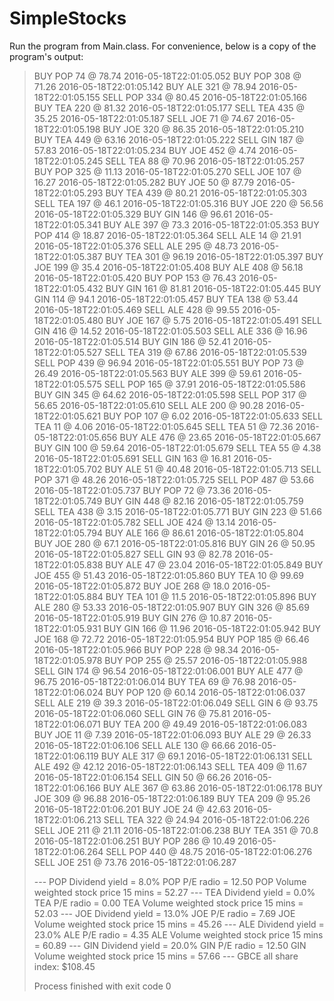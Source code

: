 # SimpleStocks

Run the program from Main.class.
For convenience, below is a copy of the program's output:

> BUY POP 74 @ 78.74 2016-05-18T22:01:05.052 BUY POP 308 @ 71.26
> 2016-05-18T22:01:05.142 BUY ALE 321 @ 78.94 2016-05-18T22:01:05.155
> SELL POP 334 @ 80.45 2016-05-18T22:01:05.166 BUY TEA 220 @ 81.32
> 2016-05-18T22:01:05.177 SELL TEA 435 @ 35.25 2016-05-18T22:01:05.187
> SELL JOE 71 @ 74.67 2016-05-18T22:01:05.198 BUY JOE 320 @ 86.35
> 2016-05-18T22:01:05.210 BUY TEA 449 @ 63.16 2016-05-18T22:01:05.222
> SELL GIN 187 @ 57.83 2016-05-18T22:01:05.234 BUY JOE 452 @ 4.74
> 2016-05-18T22:01:05.245 SELL TEA 88 @ 70.96 2016-05-18T22:01:05.257
> BUY POP 325 @ 11.13 2016-05-18T22:01:05.270 SELL JOE 107 @ 16.27
> 2016-05-18T22:01:05.282 BUY JOE 50 @ 87.79 2016-05-18T22:01:05.293 BUY
> TEA 439 @ 80.21 2016-05-18T22:01:05.303 SELL TEA 197 @ 46.1
> 2016-05-18T22:01:05.316 BUY JOE 220 @ 56.56 2016-05-18T22:01:05.329
> BUY GIN 146 @ 96.61 2016-05-18T22:01:05.341 BUY ALE 397 @ 73.3
> 2016-05-18T22:01:05.353 BUY POP 414 @ 18.87 2016-05-18T22:01:05.364
> SELL ALE 14 @ 21.91 2016-05-18T22:01:05.376 SELL ALE 295 @ 48.73
> 2016-05-18T22:01:05.387 BUY TEA 301 @ 96.19 2016-05-18T22:01:05.397
> BUY JOE 199 @ 35.4 2016-05-18T22:01:05.408 BUY ALE 408 @ 56.18
> 2016-05-18T22:01:05.420 BUY POP 153 @ 76.43 2016-05-18T22:01:05.432
> BUY GIN 161 @ 81.81 2016-05-18T22:01:05.445 BUY GIN 114 @ 94.1
> 2016-05-18T22:01:05.457 BUY TEA 138 @ 53.44 2016-05-18T22:01:05.469
> SELL ALE 428 @ 99.55 2016-05-18T22:01:05.480 BUY JOE 167 @ 5.75
> 2016-05-18T22:01:05.491 SELL GIN 416 @ 14.52 2016-05-18T22:01:05.503
> SELL ALE 336 @ 16.96 2016-05-18T22:01:05.514 BUY GIN 186 @ 52.41
> 2016-05-18T22:01:05.527 SELL TEA 319 @ 67.86 2016-05-18T22:01:05.539
> SELL POP 439 @ 96.94 2016-05-18T22:01:05.551 BUY POP 73 @ 26.49
> 2016-05-18T22:01:05.563 BUY ALE 399 @ 59.61 2016-05-18T22:01:05.575
> SELL POP 165 @ 37.91 2016-05-18T22:01:05.586 BUY GIN 345 @ 64.62
> 2016-05-18T22:01:05.598 SELL POP 317 @ 56.65 2016-05-18T22:01:05.610
> SELL ALE 200 @ 90.28 2016-05-18T22:01:05.621 BUY POP 107 @ 6.02
> 2016-05-18T22:01:05.633 SELL TEA 11 @ 4.06 2016-05-18T22:01:05.645
> SELL TEA 51 @ 72.36 2016-05-18T22:01:05.656 BUY ALE 476 @ 23.65
> 2016-05-18T22:01:05.667 BUY GIN 100 @ 59.64 2016-05-18T22:01:05.679
> SELL TEA 55 @ 4.38 2016-05-18T22:01:05.691 SELL GIN 163 @ 16.81
> 2016-05-18T22:01:05.702 BUY ALE 51 @ 40.48 2016-05-18T22:01:05.713
> SELL POP 371 @ 48.26 2016-05-18T22:01:05.725 SELL POP 487 @ 53.66
> 2016-05-18T22:01:05.737 BUY POP 72 @ 73.36 2016-05-18T22:01:05.749 BUY
> GIN 448 @ 82.16 2016-05-18T22:01:05.759 SELL TEA 438 @ 3.15
> 2016-05-18T22:01:05.771 BUY GIN 223 @ 51.66 2016-05-18T22:01:05.782
> SELL JOE 424 @ 13.14 2016-05-18T22:01:05.794 BUY ALE 166 @ 86.61
> 2016-05-18T22:01:05.804 BUY JOE 280 @ 67.1 2016-05-18T22:01:05.816 BUY
> GIN 26 @ 50.95 2016-05-18T22:01:05.827 SELL GIN 93 @ 82.78
> 2016-05-18T22:01:05.838 BUY ALE 47 @ 23.04 2016-05-18T22:01:05.849 BUY
> JOE 455 @ 51.43 2016-05-18T22:01:05.860 BUY TEA 10 @ 99.69
> 2016-05-18T22:01:05.872 BUY JOE 268 @ 18.0 2016-05-18T22:01:05.884 BUY
> TEA 101 @ 11.5 2016-05-18T22:01:05.896 BUY ALE 280 @ 53.33
> 2016-05-18T22:01:05.907 BUY GIN 326 @ 85.69 2016-05-18T22:01:05.919
> BUY GIN 276 @ 10.87 2016-05-18T22:01:05.931 BUY GIN 166 @ 11.96
> 2016-05-18T22:01:05.942 BUY JOE 168 @ 72.72 2016-05-18T22:01:05.954
> BUY POP 185 @ 66.46 2016-05-18T22:01:05.966 BUY POP 228 @ 98.34
> 2016-05-18T22:01:05.978 BUY POP 255 @ 25.57 2016-05-18T22:01:05.988
> SELL GIN 174 @ 96.54 2016-05-18T22:01:06.001 BUY ALE 477 @ 96.75
> 2016-05-18T22:01:06.014 BUY TEA 69 @ 76.98 2016-05-18T22:01:06.024 BUY
> POP 120 @ 60.14 2016-05-18T22:01:06.037 SELL ALE 219 @ 39.3
> 2016-05-18T22:01:06.049 SELL GIN 6 @ 93.75 2016-05-18T22:01:06.060
> SELL GIN 76 @ 75.81 2016-05-18T22:01:06.071 BUY TEA 200 @ 49.49
> 2016-05-18T22:01:06.083 BUY JOE 11 @ 7.39 2016-05-18T22:01:06.093 BUY
> ALE 29 @ 26.33 2016-05-18T22:01:06.106 SELL ALE 130 @ 66.66
> 2016-05-18T22:01:06.119 BUY ALE 317 @ 69.1 2016-05-18T22:01:06.131
> SELL ALE 492 @ 42.12 2016-05-18T22:01:06.143 SELL TEA 409 @ 11.67
> 2016-05-18T22:01:06.154 SELL GIN 50 @ 66.26 2016-05-18T22:01:06.166
> BUY ALE 367 @ 63.86 2016-05-18T22:01:06.178 BUY JOE 309 @ 96.88
> 2016-05-18T22:01:06.189 BUY TEA 209 @ 95.26 2016-05-18T22:01:06.201
> BUY JOE 24 @ 42.63 2016-05-18T22:01:06.213 SELL TEA 322 @ 24.94
> 2016-05-18T22:01:06.226 SELL JOE 211 @ 21.11 2016-05-18T22:01:06.238
> BUY TEA 351 @ 70.8 2016-05-18T22:01:06.251 BUY POP 286 @ 10.49
> 2016-05-18T22:01:06.264 SELL POP 440 @ 48.75 2016-05-18T22:01:06.276
> SELL JOE 251 @ 73.76 2016-05-18T22:01:06.287
> 
> --- POP Dividend yield = 8.0% POP P/E radio = 12.50 POP Volume weighted stock price 15 mins = 52.27
> --- TEA Dividend yield = 0.0% TEA P/E radio = 0.00 TEA Volume weighted stock price 15 mins = 52.03
> --- JOE Dividend yield = 13.0% JOE P/E radio = 7.69 JOE Volume weighted stock price 15 mins = 45.26
> --- ALE Dividend yield = 23.0% ALE P/E radio = 4.35 ALE Volume weighted stock price 15 mins = 60.89
> --- GIN Dividend yield = 20.0% GIN P/E radio = 12.50 GIN Volume weighted stock price 15 mins = 57.66
> --- GBCE all share index: $108.45
> 
> Process finished with exit code 0
